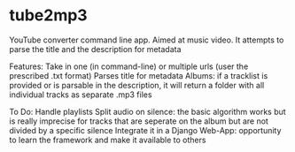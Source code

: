 # tube2mp3
YouTube converter command line app. Aimed at music video. It attempts to parse the title and the description for metadata

Features:
Take in one (in command-line) or multiple urls (user the prescribed .txt format)
Parses title for metadata
Albums: if a tracklist is provided or is parsable in the description, it will return a folder with all individual tracks as separate .mp3 files

To Do:
Handle playlists
Split audio on silence: the basic algorithm works but is really imprecise for tracks that are seperate on the album but are not divided by a specific silence
Integrate it in a Django Web-App: opportunity to learn the framework and make it available to others

